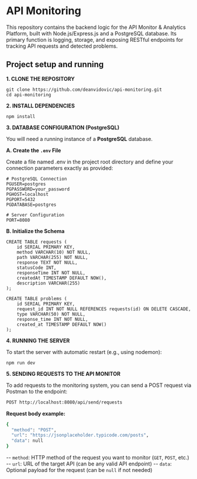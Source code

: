# API Monitoring 

This repository contains the backend logic for the API Monitor & Analytics Platform, built with Node.js/Express.js and a PostgreSQL database. Its primary function is logging, storage, and exposing RESTful endpoints for tracking API requests and detected problems.

## Project setup and running

**1. CLONE THE REPOSITORY** 
```
git clone https://github.com/deanvidovic/api-monitoring.git
cd api-monitoring

```
**2. INSTALL DEPENDENCIES** 
```
npm install
```
**3. DATABASE CONFIGURATION (PostgreSQL)**

You will need a running instance of a **PostgreSQL** database.

**A. Create the `.env` File**
   
Create a file named .env in the project root directory and define your connection parameters exactly as provided:
```
# PostgreSQL Connection
PGUSER=postgres
PGPASSWORD=your_password
PGHOST=localhost
PGPORT=5432
PGDATABASE=postgres

# Server Configuration
PORT=8080
```

**B. Initialize the Schema**
```
CREATE TABLE requests (
    id SERIAL PRIMARY KEY,
    method VARCHAR(10) NOT NULL,
    path VARCHAR(255) NOT NULL,
    response TEXT NOT NULL,
    statusCode INT,
    responseTime INT NOT NULL,
    createdAt TIMESTAMP DEFAULT NOW(),
    description VARCHAR(255)
);

CREATE TABLE problems (
    id SERIAL PRIMARY KEY,
    request_id INT NOT NULL REFERENCES requests(id) ON DELETE CASCADE,
    type VARCHAR(50) NOT NULL,
    response_time INT NOT NULL,
    created_at TIMESTAMP DEFAULT NOW()
);
```

**4. RUNNING THE SERVER**

To start the server with automatic restart (e.g., using nodemon):
```
npm run dev
```

**5. SENDING REQUESTS TO THE API MONITOR**

To add requests to the monitoring system, you can send a POST request via Postman to the endpoint:
```bash
POST http://localhost:8080/api/send/requests
```

**Request body example:**
```bash
{
  "method": "POST",
  "url": "https://jsonplaceholder.typicode.com/posts",
  "data": null
}
```

-- `method`: HTTP method of the request you want to monitor (`GET`, `POST`, etc.)
-- `url`: URL of the target API (can be any valid API endpoint)
-- `data`: Optional payload for the request (can be `null` if not needed)

